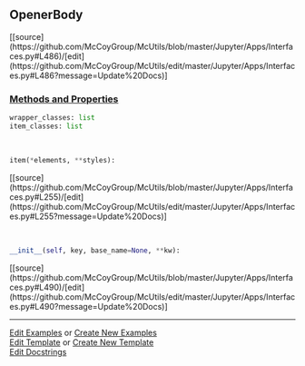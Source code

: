 ## <a id="McUtils.Jupyter.Apps.Interfaces.OpenerBody">OpenerBody</a> 
<div class="docs-source-link" markdown="1">
[[source](https://github.com/McCoyGroup/McUtils/blob/master/Jupyter/Apps/Interfaces.py#L486)/[edit](https://github.com/McCoyGroup/McUtils/edit/master/Jupyter/Apps/Interfaces.py#L486?message=Update%20Docs)]
</div>



<div class="collapsible-section">
 <div class="collapsible-section collapsible-section-header" markdown="1">
 
### <a class="collapse-link" data-toggle="collapse" href="#methods">Methods and Properties</a> <a class="float-right" data-toggle="collapse" href="#methods"><i class="fa fa-chevron-down"></i></a>

 </div>
 <div class="collapsible-section collapsible-section-body collapse" id="methods" markdown="1">

```python
wrapper_classes: list
item_classes: list
```
<a id="McUtils.Jupyter.JHTML.JHTML.JHTML.Div" class="docs-object-method">&nbsp;</a> 
```python
item(*elements, **styles): 
```
<div class="docs-source-link" markdown="1">
[[source](https://github.com/McCoyGroup/McUtils/blob/master/Jupyter/Apps/Interfaces.py#L255)/[edit](https://github.com/McCoyGroup/McUtils/edit/master/Jupyter/Apps/Interfaces.py#L255?message=Update%20Docs)]
</div>

<a id="McUtils.Jupyter.Apps.Interfaces.OpenerBody.__init__" class="docs-object-method">&nbsp;</a> 
```python
__init__(self, key, base_name=None, **kw): 
```
<div class="docs-source-link" markdown="1">
[[source](https://github.com/McCoyGroup/McUtils/blob/master/Jupyter/Apps/Interfaces.py#L490)/[edit](https://github.com/McCoyGroup/McUtils/edit/master/Jupyter/Apps/Interfaces.py#L490?message=Update%20Docs)]
</div>

 </div>
</div>




___

[Edit Examples](https://github.com/McCoyGroup/McUtils/edit/gh-pages/ci/examples/McUtils/Jupyter/Apps/Interfaces/OpenerBody.md) or 
[Create New Examples](https://github.com/McCoyGroup/McUtils/new/gh-pages/?filename=ci/examples/McUtils/Jupyter/Apps/Interfaces/OpenerBody.md) <br/>
[Edit Template](https://github.com/McCoyGroup/McUtils/edit/gh-pages/ci/docs/McUtils/Jupyter/Apps/Interfaces/OpenerBody.md) or 
[Create New Template](https://github.com/McCoyGroup/McUtils/new/gh-pages/?filename=ci/docs/templates/McUtils/Jupyter/Apps/Interfaces/OpenerBody.md) <br/>
[Edit Docstrings](https://github.com/McCoyGroup/McUtils/edit/master/Jupyter/Apps/Interfaces.py#L486?message=Update%20Docs)